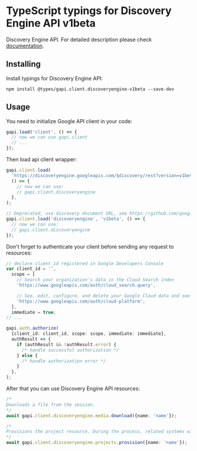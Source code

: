 # TypeScript typings for Discovery Engine API v1beta

Discovery Engine API.
For detailed description please check [documentation](https://cloud.google.com/generative-ai-app-builder/docs/).

## Installing

Install typings for Discovery Engine API:

```
npm install @types/gapi.client.discoveryengine-v1beta --save-dev
```

## Usage

You need to initialize Google API client in your code:

```typescript
gapi.load('client', () => {
  // now we can use gapi.client
  // ...
});
```

Then load api client wrapper:

```typescript
gapi.client.load(
  'https://discoveryengine.googleapis.com/$discovery/rest?version=v1beta',
  () => {
    // now we can use:
    // gapi.client.discoveryengine
  },
);
```

```typescript
// Deprecated, use discovery document URL, see https://github.com/google/google-api-javascript-client/blob/master/docs/reference.md#----gapiclientloadname----version----callback--
gapi.client.load('discoveryengine', 'v1beta', () => {
  // now we can use:
  // gapi.client.discoveryengine
});
```

Don't forget to authenticate your client before sending any request to resources:

```typescript
// declare client_id registered in Google Developers Console
var client_id = '',
  scope = [
    // Search your organization's data in the Cloud Search index
    'https://www.googleapis.com/auth/cloud_search.query',

    // See, edit, configure, and delete your Google Cloud data and see the email address for your Google Account.
    'https://www.googleapis.com/auth/cloud-platform',
  ],
  immediate = true;
// ...

gapi.auth.authorize(
  {client_id: client_id, scope: scope, immediate: immediate},
  authResult => {
    if (authResult && !authResult.error) {
      /* handle successful authorization */
    } else {
      /* handle authorization error */
    }
  },
);
```

After that you can use Discovery Engine API resources: <!-- TODO: make this work for multiple namespaces -->

```typescript
/*
Downloads a file from the session.
*/
await gapi.client.discoveryengine.media.download({name: 'name'});

/*
Provisions the project resource. During the process, related systems will get prepared and initialized. Caller must read the [Terms for data use](https://cloud.google.com/retail/data-use-terms), and optionally specify in request to provide consent to that service terms.
*/
await gapi.client.discoveryengine.projects.provision({name: 'name'});
```
